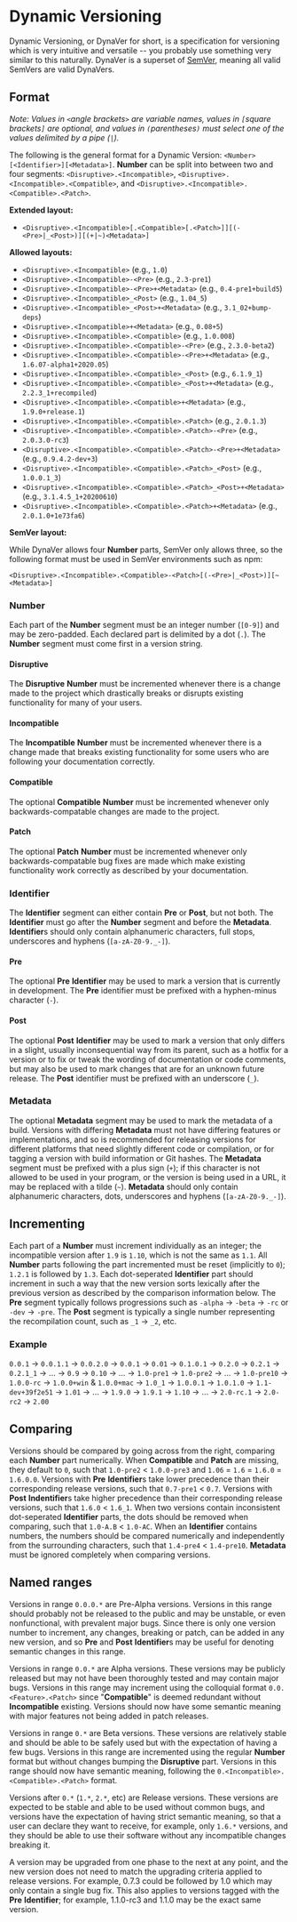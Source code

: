 # Dynamic Versioning

Dynamic Versioning, or DynaVer for short, is a specification for versioning which is very intuitive and versatile -- you probably use something very similar to this naturally. DynaVer is a superset of [SemVer](https://github.com/semver/semver), meaning all valid SemVers are valid DynaVers.

## Format
*Note: Values in `<`angle brackets`>` are variable names, values in `[`square brackets`]` are optional, and values in `(`parentheses`)` must select one of the values delimited by a pipe (`|`).*

The following is the general format for a Dynamic Version: `<Number>[<Identifier>][<Metadata>]`. **Number** can be split into between two and four segments: `<Disruptive>.<Incompatible>`, `<Disruptive>.<Incompatible>.<Compatible>`, and `<Disruptive>.<Incompatible>.<Compatible>.<Patch>`.

**Extended layout:**
- `<Disruptive>.<Incompatible>[.<Compatible>[.<Patch>]][(-<Pre>|_<Post>)][(+|~)<Metadata>]`

**Allowed layouts:**
- `<Disruptive>.<Incompatible>` (e.g., `1.0`)
- `<Disruptive>.<Incompatible>-<Pre>` (e.g., `2.3-pre1`)
- `<Disruptive>.<Incompatible>-<Pre>+<Metadata>` (e.g., `0.4-pre1+build5`)
- `<Disruptive>.<Incompatible>_<Post>` (e.g., `1.04_5`)
- `<Disruptive>.<Incompatible>_<Post>+<Metadata>` (e.g., `3.1_02+bump-deps`)
- `<Disruptive>.<Incompatible>+<Metadata>` (e.g., `0.08+5`)
- `<Disruptive>.<Incompatible>.<Compatible>` (e.g., `1.0.008`)
- `<Disruptive>.<Incompatible>.<Compatible>-<Pre>` (e.g., `2.3.0-beta2`)
- `<Disruptive>.<Incompatible>.<Compatible>-<Pre>+<Metadata>` (e.g., `1.6.07-alpha1+2020.05`)
- `<Disruptive>.<Incompatible>.<Compatible>_<Post>` (e.g., `6.1.9_1`)
- `<Disruptive>.<Incompatible>.<Compatible>_<Post>+<Metadata>` (e.g., `2.2.3_1+recompiled`)
- `<Disruptive>.<Incompatible>.<Compatible>+<Metadata>` (e.g., `1.9.0+release.1`)
- `<Disruptive>.<Incompatible>.<Compatible>.<Patch>` (e.g., `2.0.1.3`)
- `<Disruptive>.<Incompatible>.<Compatible>.<Patch>-<Pre>` (e.g., `2.0.3.0-rc3`)
- `<Disruptive>.<Incompatible>.<Compatible>.<Patch>-<Pre>+<Metadata>` (e.g., `0.9.4.2-dev+3`)
- `<Disruptive>.<Incompatible>.<Compatible>.<Patch>_<Post>` (e.g., `1.0.0.1_3`)
- `<Disruptive>.<Incompatible>.<Compatible>.<Patch>_<Post>+<Metadata>` (e.g., `3.1.4.5_1+20200610`)
- `<Disruptive>.<Incompatible>.<Compatible>.<Patch>+<Metadata>` (e.g., `2.0.1.0+1e73fa6`)

**SemVer layout:**

While DynaVer allows four **Number** parts, SemVer only allows three, so the following format must be used in SemVer environments such as npm:

`<Disruptive>.<Incompatible>.<Compatible>-<Patch>[(-<Pre>|_<Post>)][~<Metadata>]`

### Number

Each part of the **Number** segment must be an integer number (`[0-9]`) and may be zero-padded. Each declared part is delimited by a dot (`.`). The **Number** segment must come first in a version string.

#### Disruptive
The **Disruptive** **Number** must be incremented whenever there is a change made to the project which drastically breaks or disrupts existing functionality for many of your users.

#### Incompatible
The **Incompatible** **Number** must be incremented whenever there is a change made that breaks existing functionality for some users who are following your documentation correctly.

#### Compatible
The optional **Compatible** **Number** must be incremented whenever only backwards-compatable changes are made to the project.

#### Patch
The optional **Patch** **Number** must be incremented whenever only backwards-compatable bug fixes are made which make existing functionality work correctly as described by your documentation.

### Identifier

The **Identifier** segment can either contain **Pre** or **Post**, but not both. The **Identifier** must go after the **Number** segment and before the **Metadata**. **Identifier**s should only contain alphanumeric characters, full stops, underscores and hyphens (`[a-zA-Z0-9._-]`).

#### Pre
The optional **Pre** **Identifier** may be used to mark a version that is currently in development. The **Pre** identifier must be prefixed with a hyphen-minus character (`-`).

#### Post
The optional **Post** **Identifier** may be used to mark a version that only differs in a slight, usually inconsequential way from its parent, such as a hotfix for a version or to fix or tweak the wording of documentation or code comments, but may also be used to mark changes that are for an unknown future release. The **Post** identifier must be prefixed with an underscore (`_`).

### Metadata
The optional **Metadata** segment may be used to mark the metadata of a build. Versions with differing **Metadata** must not have differing features or implementations, and so is recommended for releasing versions for different platforms that need slightly different code or compilation, or for tagging a version with build information or Git hashes. The **Metadata** segment must be prefixed with a plus sign (`+`); if this character is not allowed to be used in your program, or the version is being used in a URL, it may be replaced with a tilde (`~`). **Metadata** should only contain alphanumeric characters, dots, underscores and hyphens (`[a-zA-Z0-9._-]`).

## Incrementing
Each part of a **Number** must increment individually as an integer; the incompatible version after `1.9` is `1.10`, which is not the same as `1.1`. All **Number** parts following the part incremented must be reset (implicitly to `0`); `1.2.1` is followed by `1.3`. Each dot-seperated **Identifier** part should increment in such a way that the new version sorts lexically after the previous version as described by the comparison information below. The **Pre** segment typically follows progressions such as `-alpha` -> `-beta` -> `-rc` or `-dev` -> `-pre`. The **Post** segment is typically a single number representing the recompilation count, such as `_1` -> `_2`, etc.

### Example
`0.0.1` -> `0.0.1.1` -> `0.0.2.0` -> `0.0.1` -> `0.01` -> `0.1.0.1` -> `0.2.0` -> `0.2.1` -> `0.2.1_1` -> ... -> `0.9` -> `0.10` -> ... -> `1.0-pre1` -> `1.0-pre2` -> ... -> `1.0-pre10` -> `1.0.0-rc` -> `1.0.0+win` & `1.0.0+mac` -> `1.0_1` -> `1.0.0.1` -> `1.0.1.0` -> `1.1-dev+39f2e51` -> `1.01` -> ... -> `1.9.0` -> `1.9.1` -> `1.10` -> ... -> `2.0-rc.1` -> `2.0-rc2` -> `2.00`

## Comparing
Versions should be compared by going across from the right, comparing each **Number** part numerically. When **Compatible** and **Patch** are missing, they default to `0`, such that `1.0-pre2` < `1.0.0-pre3` and `1.06` = `1.6` = `1.6.0` = `1.6.0.0`. Versions with **Pre** **Identifier**s take lower precedence than their corresponding release versions, such that `0.7-pre1` < `0.7`. Versions with **Post** **Indentifier**s take higher precedence than their corresponding release versions, such that `1.6.0` < `1.6_1`. When two versions contain inconsistent dot-seperated **Identifier** parts, the dots should be removed when comparing, such that `1.0-A.B` < `1.0-AC`. When an **Identifier** contains numbers, the numbers should be compared numerically and independently from the surrounding characters, such that `1.4-pre4` < `1.4-pre10`. **Metadata** must be ignored completely when comparing versions.

## Named ranges
Versions in range `0.0.0.*` are Pre-Alpha versions. Versions in this range should probably not be released to the public and may be unstable, or even nonfunctional, with prevalent major bugs. Since there is only one version number to increment, any changes, breaking or patch, can be added in any new version, and so **Pre** and **Post** **Identifier**s may be useful for denoting semantic changes in this range.

Versions in range `0.0.*` are Alpha versions. These versions may be publicly released but may not have been thoroughly tested and may contain major bugs. Versions in this range may increment using the colloquial format `0.0.<Feature>.<Patch>` since "**Compatible**" is deemed redundant without **Incompatible** existing. Versions should now have some semantic meaning with major features not being added in patch releases.

Versions in range `0.*` are Beta versions. These versions are relatively stable and should be able to be safely used but with the expectation of having a few bugs. Versions in this range are incremented using the regular **Number** format but without changes bumping the **Disruptive** part. Versions in this range should now have semantic meaning, following the `0.<Incompatible>.<Compatible>.<Patch>` format.

Versions after `0.*` (`1.*`, `2.*`, etc) are Release versions. These versions are expected to be stable and able to be used without common bugs, and versions have the expectation of having strict semantic meaning, so that a user can declare they want to receive, for example, only `1.6.*` versions, and they should be able to use their software without any incompatible changes breaking it.

A version may be upgraded from one phase to the next at any point, and the new version does not need to match the upgrading criteria applied to release versions. For example, 0.7.3 could be followed by 1.0 which may only contain a single bug fix. This also applies to versions tagged with the **Pre** **Identifier**; for example, 1.1.0-rc3 and 1.1.0 may be the exact same version.
